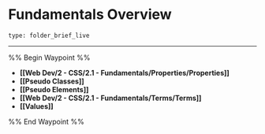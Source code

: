 # Fundamentals Overview
 
```ccard
type: folder_brief_live
```
 
---

%% Begin Waypoint %%
- **[[Web Dev/2 - CSS/2.1 - Fundamentals/Properties/Properties]]**
- **[[Pseudo Classes]]**
- **[[Pseudo Elements]]**
- **[[Web Dev/2 - CSS/2.1 - Fundamentals/Terms/Terms]]**
- **[[Values]]**

%% End Waypoint %%